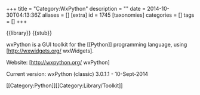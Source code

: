 +++
title = "Category:WxPython"
description = ""
date = 2014-10-30T04:13:36Z
aliases = []
[extra]
id = 1745
[taxonomies]
categories = []
tags = []
+++

{{library}}
{{stub}}

wxPython is a GUI toolkit for the [[Python]] programming language,
using [http://wxwidgets.org/ wxWidgets].

Website: [http://wxpython.org/ wxPython]

Current version:  wxPython (classic) 3.0.1.1 - 10-Sept-2014

[[Category:Python]][[Category:Library/Toolkit]]
